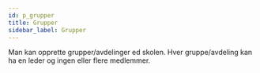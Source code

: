 ```yaml
---
id: p_grupper
title: Grupper
sidebar_label: Grupper 
---
```



Man kan opprette grupper/avdelinger  ed skolen. Hver gruppe/avdeling kan ha en leder og ingen eller flere medlemmer.
